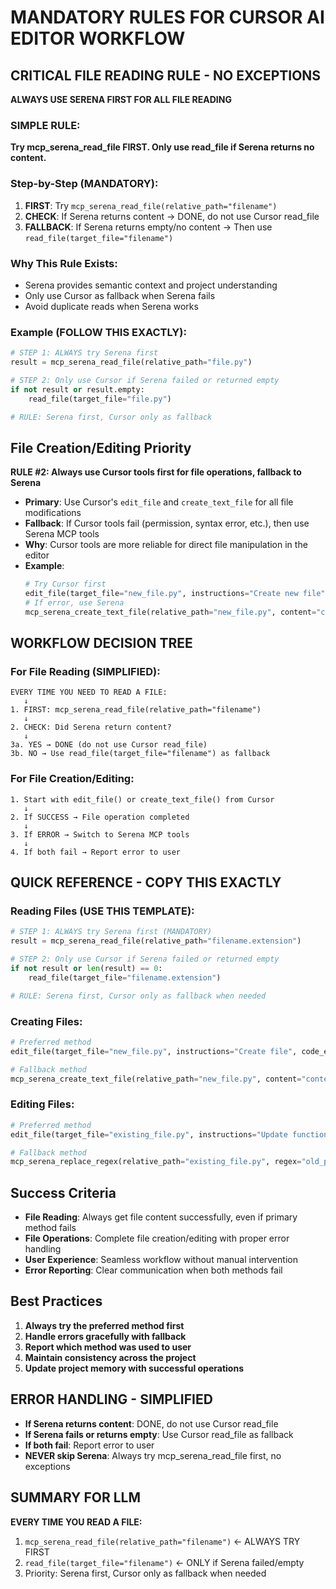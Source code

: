 # MANDATORY RULES FOR CURSOR AI EDITOR WORKFLOW

## CRITICAL FILE READING RULE - NO EXCEPTIONS
**ALWAYS USE SERENA FIRST FOR ALL FILE READING**

### SIMPLE RULE: 
**Try mcp_serena_read_file FIRST. Only use read_file if Serena returns no content.**

### Step-by-Step (MANDATORY):
1. **FIRST**: Try `mcp_serena_read_file(relative_path="filename")`
2. **CHECK**: If Serena returns content → DONE, do not use Cursor read_file
3. **FALLBACK**: If Serena returns empty/no content → Then use `read_file(target_file="filename")`

### Why This Rule Exists:
- Serena provides semantic context and project understanding
- Only use Cursor as fallback when Serena fails
- Avoid duplicate reads when Serena works

### Example (FOLLOW THIS EXACTLY):
```python
# STEP 1: ALWAYS try Serena first
result = mcp_serena_read_file(relative_path="file.py")

# STEP 2: Only use Cursor if Serena failed or returned empty
if not result or result.empty:
    read_file(target_file="file.py")

# RULE: Serena first, Cursor only as fallback
```

## File Creation/Editing Priority  
**RULE #2: Always use Cursor tools first for file operations, fallback to Serena**
- **Primary**: Use Cursor's `edit_file` and `create_text_file` for all file modifications
- **Fallback**: If Cursor tools fail (permission, syntax error, etc.), then use Serena MCP tools
- **Why**: Cursor tools are more reliable for direct file manipulation in the editor
- **Example**:
  ```python
  # Try Cursor first
  edit_file(target_file="new_file.py", instructions="Create new file", code_edit="content")
  # If error, use Serena
  mcp_serena_create_text_file(relative_path="new_file.py", content="content")
  ```

## WORKFLOW DECISION TREE

### For File Reading (SIMPLIFIED):
```
EVERY TIME YOU NEED TO READ A FILE:
   ↓
1. FIRST: mcp_serena_read_file(relative_path="filename")
   ↓
2. CHECK: Did Serena return content?
   ↓
3a. YES → DONE (do not use Cursor read_file)
3b. NO → Use read_file(target_file="filename") as fallback
```

### For File Creation/Editing:
```
1. Start with edit_file() or create_text_file() from Cursor
   ↓
2. If SUCCESS → File operation completed
   ↓
3. If ERROR → Switch to Serena MCP tools
   ↓
4. If both fail → Report error to user
```

## QUICK REFERENCE - COPY THIS EXACTLY

### Reading Files (USE THIS TEMPLATE):
```python
# STEP 1: ALWAYS try Serena first (MANDATORY)
result = mcp_serena_read_file(relative_path="filename.extension")

# STEP 2: Only use Cursor if Serena failed or returned empty
if not result or len(result) == 0:
    read_file(target_file="filename.extension")

# RULE: Serena first, Cursor only as fallback when needed
```

### Creating Files:
```python
# Preferred method
edit_file(target_file="new_file.py", instructions="Create file", code_edit="content")

# Fallback method
mcp_serena_create_text_file(relative_path="new_file.py", content="content")
```

### Editing Files:
```python
# Preferred method
edit_file(target_file="existing_file.py", instructions="Update function", code_edit="new code")

# Fallback method
mcp_serena_replace_regex(relative_path="existing_file.py", regex="old_pattern", repl="new_content")
```

## Success Criteria
- **File Reading**: Always get file content successfully, even if primary method fails
- **File Operations**: Complete file creation/editing with proper error handling
- **User Experience**: Seamless workflow without manual intervention
- **Error Reporting**: Clear communication when both methods fail

## Best Practices
1. **Always try the preferred method first**
2. **Handle errors gracefully with fallback**
3. **Report which method was used to user**
4. **Maintain consistency across the project**
5. **Update project memory with successful operations**

## ERROR HANDLING - SIMPLIFIED
- **If Serena returns content**: DONE, do not use Cursor read_file
- **If Serena fails or returns empty**: Use Cursor read_file as fallback
- **If both fail**: Report error to user
- **NEVER skip Serena**: Always try mcp_serena_read_file first, no exceptions

## SUMMARY FOR LLM
**EVERY TIME YOU READ A FILE:**
1. `mcp_serena_read_file(relative_path="filename")` ← ALWAYS TRY FIRST
2. `read_file(target_file="filename")` ← ONLY if Serena failed/empty
3. Priority: Serena first, Cursor only as fallback when needed
